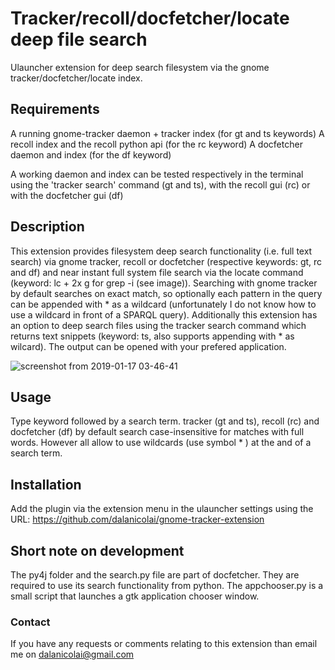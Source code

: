 # Tracker/recoll/docfetcher/locate deep file search
Ulauncher extension for deep search filesystem via the gnome tracker/docfetcher/locate index.

## Requirements

A running gnome-tracker daemon + tracker index (for gt and ts keywords)
A recoll index and the recoll python api (for the rc keyword)
A docfetcher daemon and index (for the df keyword)

A working daemon and index can be tested respectively in the terminal using the 'tracker search' command (gt and ts), with the recoll gui (rc) or with the docfetcher gui (df)  

## Description

This extension provides filesystem deep search functionality (i.e. full text search) via gnome tracker, recoll or docfetcher (respective keywords: gt, rc and df) and near instant full system file search via the locate command (keyword: lc + 2x g for grep -i (see image)). Searching with gnome tracker by default searches on exact match, so optionally each pattern in the query can be appended with * as a wildcard (unfortunately I do not know how to use a wildcard in front of a SPARQL query). Additionally this extension has an option to deep search files using the tracker search command which returns text snippets (keyword: ts, also supports appending with * as wilcard). The output can be opened with your prefered application.

![screenshot from 2019-01-17 03-46-41](https://user-images.githubusercontent.com/18429791/51434764-aa3fdf80-1c68-11e9-89c7-6d147f514fd9.png)

## Usage

Type keyword followed by a search term. tracker (gt and ts), recoll (rc) and docfetcher (df) by default search case-insensitive for matches with full words. However all allow to use wildcards (use symbol * ) at the and of a search term.

## Installation

Add the plugin via the extension menu in the ulauncher settings using the URL: https://github.com/dalanicolai/gnome-tracker-extension

## Short note on development

The py4j folder and the search.py file are part of docfetcher. They are required to use its search functionality from python. The appchooser.py is a small script that launches a gtk application chooser window. 

### Contact

If you have any requests or comments relating to this extension than email me on dalanicolai@gmail.com
